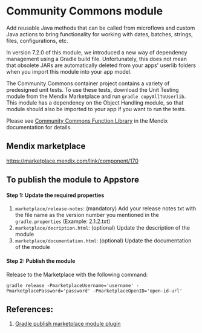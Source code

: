 # Community Commons module

Add reusable Java methods that can be called from microflows and custom Java actions to bring functionality for working with dates, batches, strings, files, configurations, etc.

In version 7.2.0 of this module, we introduced a new way of dependency management using a Gradle build file. Unfortunately, this does not mean that obsolete JARs are automatically deleted from your apps' userlib folders when you import this module into your app model.

The Community Commons container project contains a variety of predesigned unit tests. To use these tests, download the Unit Testing module from the Mendix Marketplace and run `gradle copyAllToUserlib`. This module has a dependency on the Object Handling module, so that module should also be imported to your app if you want to run the tests.

Please see [Community Commons Function Library](https://docs.mendix.com/appstore/modules/community-commons-function-library) in the Mendix documentation for details.
 
## Mendix marketplace
https://marketplace.mendix.com/link/component/170

## To publish the module to Appstore

#### Step 1: Update the required properties
1. `marketplace/release-notes`: (mandatory) Add your release notes txt with the file name as the version number you mentioned in the `gradle.properties` (Example: 2.1.2.txt)
2. `marketplace/decription.html`: (optional) Update the description of the module
3. `marketplace/documentation.html`: (optional) Update the documentation of the module

#### Step 2: Publish the module
Release to the Marketplace with the following command:
```
gradle release -PmarketplaceUsername='username' -PmarketplacePassword='password' -PmarketplaceOpenID='open-id-url'
```

## References:
1. [Gradle publish marketplace module plugin](https://gitlab.rnd.mendix.com/runtime/gradle-mx-publish-module-plugin) 

